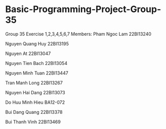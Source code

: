 # Basic-Programming-Project-Group-35
Group 35
Exercise 1,2,3,4,5,6,7
Members:
Pham Ngoc Lam
22BI13240

Nguyen Quang Huy
22BI13195

Nguyen At
22BI13047

Nguyen Tien Bach
22BI13054

Nguyen Minh Tuan
22BI13447

Tran Manh Long
22BI13267

Nguyen Hai Dang
22BI13073

Do Huu Minh Hieu
BA12-072

Bui Dang Quang
22BI13378

Bui Thanh Vinh
22BI13469

